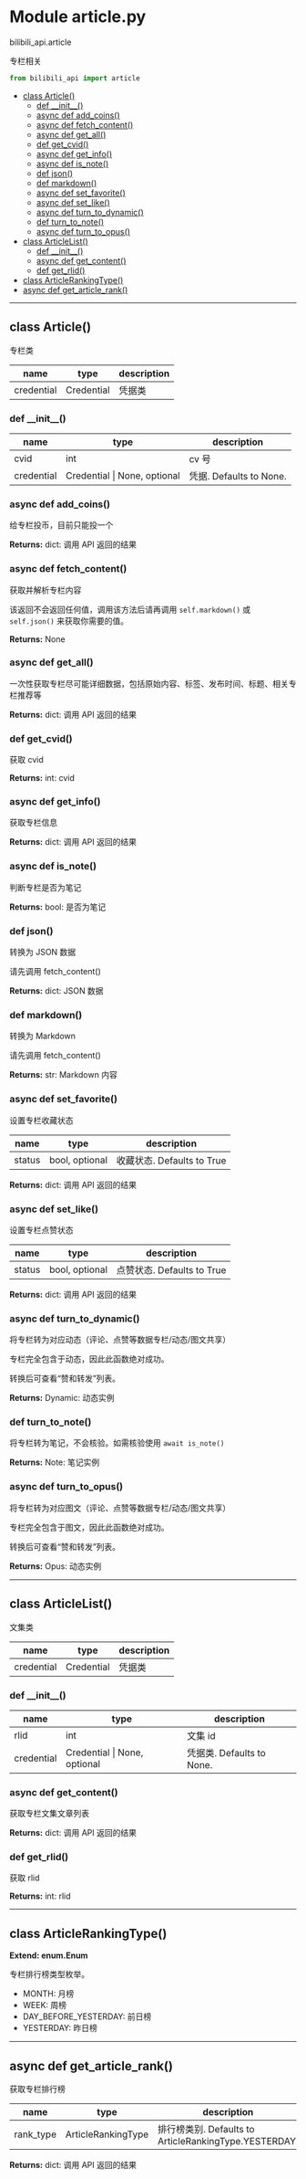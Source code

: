 # Module article.py


bilibili_api.article

专栏相关


``` python
from bilibili_api import article
```

- [class Article()](#class-Article)
  - [def \_\_init\_\_()](#def-\_\_init\_\_)
  - [async def add\_coins()](#async-def-add\_coins)
  - [async def fetch\_content()](#async-def-fetch\_content)
  - [async def get\_all()](#async-def-get\_all)
  - [def get\_cvid()](#def-get\_cvid)
  - [async def get\_info()](#async-def-get\_info)
  - [async def is\_note()](#async-def-is\_note)
  - [def json()](#def-json)
  - [def markdown()](#def-markdown)
  - [async def set\_favorite()](#async-def-set\_favorite)
  - [async def set\_like()](#async-def-set\_like)
  - [async def turn\_to\_dynamic()](#async-def-turn\_to\_dynamic)
  - [def turn\_to\_note()](#def-turn\_to\_note)
  - [async def turn\_to\_opus()](#async-def-turn\_to\_opus)
- [class ArticleList()](#class-ArticleList)
  - [def \_\_init\_\_()](#def-\_\_init\_\_)
  - [async def get\_content()](#async-def-get\_content)
  - [def get\_rlid()](#def-get\_rlid)
- [class ArticleRankingType()](#class-ArticleRankingType)
- [async def get\_article\_rank()](#async-def-get\_article\_rank)

---

## class Article()

专栏类


| name | type | description |
| - | - | - |
| credential | Credential | 凭据类 |


### def \_\_init\_\_()


| name | type | description |
| - | - | - |
| cvid | int | cv 号 |
| credential | Credential \| None, optional | 凭据. Defaults to None. |


### async def add_coins()

给专栏投币，目前只能投一个



**Returns:** dict: 调用 API 返回的结果




### async def fetch_content()

获取并解析专栏内容

该返回不会返回任何值，调用该方法后请再调用 `self.markdown()` 或 `self.json()` 来获取你需要的值。



**Returns:** None



### async def get_all()

一次性获取专栏尽可能详细数据，包括原始内容、标签、发布时间、标题、相关专栏推荐等



**Returns:** dict: 调用 API 返回的结果




### def get_cvid()

获取 cvid



**Returns:** int: cvid




### async def get_info()

获取专栏信息



**Returns:** dict: 调用 API 返回的结果




### async def is_note()

判断专栏是否为笔记



**Returns:** bool: 是否为笔记




### def json()

转换为 JSON 数据

请先调用 fetch_content()



**Returns:** dict: JSON 数据




### def markdown()

转换为 Markdown

请先调用 fetch_content()



**Returns:** str: Markdown 内容




### async def set_favorite()

设置专栏收藏状态


| name | type | description |
| - | - | - |
| status | bool, optional | 收藏状态. Defaults to True |

**Returns:** dict: 调用 API 返回的结果




### async def set_like()

设置专栏点赞状态


| name | type | description |
| - | - | - |
| status | bool, optional | 点赞状态. Defaults to True |

**Returns:** dict: 调用 API 返回的结果




### async def turn_to_dynamic()

将专栏转为对应动态（评论、点赞等数据专栏/动态/图文共享）

专栏完全包含于动态，因此此函数绝对成功。

转换后可查看“赞和转发”列表。



**Returns:** Dynamic: 动态实例




### def turn_to_note()

将专栏转为笔记，不会核验。如需核验使用 `await is_note()`



**Returns:** Note: 笔记实例




### async def turn_to_opus()

将专栏转为对应图文（评论、点赞等数据专栏/动态/图文共享）

专栏完全包含于图文，因此此函数绝对成功。

转换后可查看“赞和转发”列表。



**Returns:** Opus: 动态实例




---

## class ArticleList()

文集类


| name | type | description |
| - | - | - |
| credential | Credential | 凭据类 |


### def \_\_init\_\_()


| name | type | description |
| - | - | - |
| rlid | int | 文集 id |
| credential | Credential \| None, optional | 凭据类. Defaults to None. |


### async def get_content()

获取专栏文集文章列表



**Returns:** dict: 调用 API 返回的结果




### def get_rlid()

获取 rlid



**Returns:** int: rlid




---

## class ArticleRankingType()

**Extend: enum.Enum**

专栏排行榜类型枚举。

+ MONTH: 月榜
+ WEEK: 周榜
+ DAY_BEFORE_YESTERDAY: 前日榜
+ YESTERDAY: 昨日榜




---

## async def get_article_rank()

获取专栏排行榜


| name | type | description |
| - | - | - |
| rank_type | ArticleRankingType | 排行榜类别. Defaults to ArticleRankingType.YESTERDAY. |

**Returns:** dict: 调用 API 返回的结果




